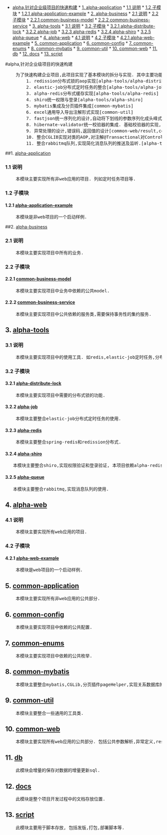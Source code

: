 * [alpha,针对企业级项目的快速构建](#alpha针对企业级项目的快速构建)
      * [1. <a href="https://github.com/coutPKprintf/alpha/tree/master/alpha-application">alpha-application</a>](#1-alpha-application)
         * [1.1 说明](#11-说明)
         * [1.2 子模块](#12-子模块)
            * [1.2.1 <a href="https://github.com/coutPKprintf/alpha/tree/master/alpha-application/alpha-application-example">alpha-application-example</a>](#121-alpha-application-example)
      * [2. <a href="https://github.com/coutPKprintf/alpha/tree/master/alpha-business">alpha-business</a>](#2-alpha-business)
         * [2.1 说明](#21-说明)
         * [2.2 子模块](#22-子模块)
            * [2.2.1 <a href="https://github.com/coutPKprintf/alpha/tree/master/alpha-business/common-business-model">common-business-model</a>](#221-common-business-model)
            * [2.2.2 <a href="https://github.com/coutPKprintf/alpha/tree/master/alpha-business/common-business-service">common-business-service</a>](#222-common-business-service)
      * [3. <a href="https://github.com/coutPKprintf/alpha/tree/master/alpha-tools">alpha-tools</a>](#3-alpha-tools)
         * [3.1 说明](#31-说明)
         * [3.2 子模块](#32-子模块)
            * [3.2.1 <a href="https://github.com/coutPKprintf/alpha/tree/master/alpha-tools/alpha-distribute-lock">alpha-distribute-lock</a>](#321-alpha-distribute-lock)
            * [3.2.2 <a href="https://github.com/coutPKprintf/alpha/tree/master/alpha-tools/alpha-job">alpha-job</a>](#322-alpha-job)
            * [3.2.3 <a href="https://github.com/coutPKprintf/alpha/tree/master/alpha-tools/alpha-redis">alpha-redis</a>](#323-alpha-redis)
            * [3.2.4 <a href="https://github.com/coutPKprintf/alpha/tree/master/alpha-tools/alpha-shiro">alpha-shiro</a>](#324-alpha-shiro)
            * [3.2.5 <a href="https://github.com/coutPKprintf/alpha/tree/master/alpha-tools/alpha-queue">alpha-queue</a>](#325-alpha-queue)
      * [4. <a href="https://github.com/coutPKprintf/alpha/tree/master/alpha-web">alpha-web</a>](#4-alpha-web)
         * [4.1 说明](#41-说明)
         * [4.2 子模块](#42-子模块)
            * [4.2.1 <a href="https://github.com/coutPKprintf/alpha/tree/master/alpha-web/alpha-web-example">alpha-web-example</a>](#421-alpha-web-example)
      * [5. <a href="https://github.com/coutPKprintf/alpha/tree/master/common-application">common-application</a>](#5-common-application)
      * [6. <a href="https://github.com/coutPKprintf/alpha/tree/master/common-config">common-config</a>](#6-common-config)
      * [7. <a href="https://github.com/coutPKprintf/alpha/tree/master/common-enums">common-enums</a>](#7-common-enums)
      * [8. <a href="https://github.com/coutPKprintf/alpha/tree/master/common-mybatis">common-mybatis</a>](#8-common-mybatis)
      * [9. <a href="https://github.com/coutPKprintf/alpha/tree/master/common-util">common-util</a>](#9-common-util)
      * [10. <a href="https://github.com/coutPKprintf/alpha/tree/master/common-web">common-web</a>](#10-common-web)
      * [11. <a href="https://github.com/coutPKprintf/alpha/tree/master/db">db</a>](#11-db)
      * [12. <a href="https://github.com/coutPKprintf/alpha/tree/master/docs">docs</a>](#12-docs)
      * [13. <a href="https://github.com/coutPKprintf/alpha/tree/master/script">script</a>](#13-script)

#alpha,针对企业级项目的快速构建
<pre>
    为了快速构建企业项目,此项目实现了基本模块的拆分与实现. 其中主要功能实现了有如下 :
        1. redission分布式锁的aop实现[alpha-tools/alpha-distribute-lock]
        2. elastic-job分布式定时任务的整合[alpha-tools/alpha-job]
        3. alpha-redis分布式缓存实现[alpha-tools/alpha-redis]
        4. shiro统一权限与登录[alpha-tools/alpha-shiro] 
        5. mybatis集成及分页插件集成[common-mybatis]
        6. excel通用导入导出注解形式实现[common-util]
        7. fastjson统一序列化的设计,自动将下划线的参数序列化成头峰式的变量[common-web/fastjson]
        8. hibernate-validator统一校验器的集成. 基础校验器的实现, 如身份证,手机号等.[common-web/validator]
        9. 异常处理的设计,错误码,返回值的设计[common-web/result,common-web/exception]
        10. 整合CGLIB实现对类的AOP,对注解@Transactional对Controller有效[common-mybatis/config].
        11. 整合rabbitmq队列,实现简化消息队列的推送及监听.[alpha-tools/alpha-queue]
</pre>
##1. [alpha-application](https://github.com/coutPKprintf/alpha/tree/master/alpha-application)
### 1.1 说明
<pre>
    本模块主要实现所有非web应用的项目. 列如定时任务项目等.
</pre>

### 1.2 子模块
#### 1.2.1 [alpha-application-example](https://github.com/coutPKprintf/alpha/tree/master/alpha-application/alpha-application-example)
<pre>
    本模块是非web项目的一个启动样例.
</pre>

##2. [alpha-business](https://github.com/coutPKprintf/alpha/tree/master/alpha-business)
### 2.1 说明
<pre>
    本模块主要实现项目中所有的业务.
</pre>

### 2.2 子模块
#### 2.2.1 [common-business-model](https://github.com/coutPKprintf/alpha/tree/master/alpha-business/common-business-model)
<pre>
    本模块主要实现项目中业务中依赖的公共model.
</pre>

#### 2.2.2 [common-business-service](https://github.com/coutPKprintf/alpha/tree/master/alpha-business/common-business-service)
<pre>
    本模块主要实现项目中公共依赖的服务类,需要保持事务性的集约服务.
</pre>

## 3. [alpha-tools](https://github.com/coutPKprintf/alpha/tree/master/alpha-tools)
### 3.1 说明
<pre>
    本模块主要实现项目中的使用工具. 如redis,elastic-job定时任务,分布式锁.
</pre>

### 3.2 子模块
#### 3.2.1 [alpha-distribute-lock](https://github.com/coutPKprintf/alpha/tree/master/alpha-tools/alpha-distribute-lock)
<pre>
    本模块主要实现项目中需要的分布式锁的功能.
</pre>

#### 3.2.2 [alpha-job](https://github.com/coutPKprintf/alpha/tree/master/alpha-tools/alpha-job)
<pre>
    本模块主要整合elastic-job分布式定时任务的使用.
</pre>

#### 3.2.3 [alpha-redis](https://github.com/coutPKprintf/alpha/alpha/tree/master/alpha-tools/alpha-redis)
<pre>
    本模块主要整合spring-redis和redission分布式.
</pre>

#### 3.2.4 [alpha-shiro](https://github.com/coutPKprintf/alpha/tree/master/alpha-tools/alpha-shiro)
<pre>
   本模块主要整合shiro,实现权限验证和登录验证, 本项目依赖alpha-redis模块做会话的缓存.
</pre>

#### 3.2.5 [alpha-queue](https://github.com/coutPKprintf/alpha/tree/master/alpha-tools/alpha-queue)
<pre>
   本模块主要整合rabbitmq,实现消息队列的使用.
</pre>

## 4. [alpha-web](https://github.com/coutPKprintf/alpha/tree/master/alpha-web)
### 4.1 说明
<pre>
    本模块主要实现所有web应用的项目.
</pre>

### 4.2 子模块
#### 4.2.1 [alpha-web-example](https://github.com/coutPKprintf/alpha/tree/master/alpha-web/alpha-web-example)
<pre>
    本模块是web项目的一个启动样例.
</pre>

## 5. [common-application](https://github.com/coutPKprintf/alpha/tree/master/common-application)
<pre>
    本模块主要实现所有非web应用的公共部分.
</pre>

## 6. [common-config](https://github.com/coutPKprintf/alpha/tree/master/common-config)
<pre>
    本模块主要实现项目中依赖的公共配置.
</pre>

## 7. [common-enums](https://github.com/coutPKprintf/alpha/tree/master/common-enums)
<pre>
    本模块主要实现项目中依赖的公共枚举.
</pre>

## 8. [common-mybatis](https://github.com/coutPKprintf/alpha/tree/master/common-mybatis)
<pre>
    本模块主要整合mybatis,CGLib,分页插件pageHelper,实现关系数据库的访问.
</pre>

## 9. [common-util](https://github.com/coutPKprintf/alpha/tree/master/common-util)
<pre>
    本模块主要整合一些通用的工具类.
</pre>

## 10. [common-web](https://github.com/coutPKprintf/alpha/tree/master/common-web)
<pre>
    本模块主要实现所有web应用的公共部分. 包括公共参数解析,异常定义,restful接口定义,参数校验器.
</pre>

## 11. [db](https://github.com/coutPKprintf/alpha/tree/master/db)
<pre>
    此模块会增量的保存对数据的增量更新sql.
</pre>

## 12. [docs](https://github.com/coutPKprintf/alpha/tree/master/docs)
<pre>
    此模块是整个项目开发过程中的文档存放位置.
</pre>

## 13. [script](https://github.com/coutPKprintf/alpha/tree/master/script)
<pre>
    此模块主要用于脚本存放, 包括发版,打包,部署脚本等.
</pre>
